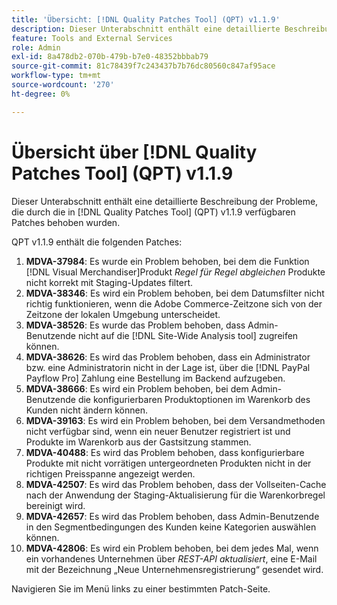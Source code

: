 ```yaml
---
title: 'Übersicht: [!DNL Quality Patches Tool] (QPT) v1.1.9'
description: Dieser Unterabschnitt enthält eine detaillierte Beschreibung der Probleme, die durch die in Version 1.1.9  [!DNL Quality Patches Tool]  Patches behoben wurden.
feature: Tools and External Services
role: Admin
exl-id: 8a478db2-070b-479b-b7e0-48352bbbab79
source-git-commit: 81c78439f7c243437b7b76dc80560c847af95ace
workflow-type: tm+mt
source-wordcount: '270'
ht-degree: 0%

---
```


# Übersicht über [!DNL Quality Patches Tool] (QPT) v1.1.9

Dieser Unterabschnitt enthält eine detaillierte Beschreibung der Probleme, die durch die in [!DNL Quality Patches Tool] (QPT) v1.1.9 verfügbaren Patches behoben wurden.

QPT v1.1.9 enthält die folgenden Patches:

1. **MDVA-37984**: Es wurde ein Problem behoben, bei dem die Funktion [!DNL Visual Merchandiser]Produkt *Regel für Regel abgleichen* Produkte nicht korrekt mit Staging-Updates filtert.
1. **MDVA-38346**: Es wird ein Problem behoben, bei dem Datumsfilter nicht richtig funktionieren, wenn die Adobe Commerce-Zeitzone sich von der Zeitzone der lokalen Umgebung unterscheidet.
1. **MDVA-38526**: Es wurde das Problem behoben, dass Admin-Benutzende nicht auf die [!DNL Site-Wide Analysis tool] zugreifen können.
1. **MDVA-38626**: Es wird das Problem behoben, dass ein Administrator bzw. eine Administratorin nicht in der Lage ist, über die [!DNL PayPal Payflow Pro] Zahlung eine Bestellung im Backend aufzugeben.
1. **MDVA-38666**: Es wird ein Problem behoben, bei dem Admin-Benutzende die konfigurierbaren Produktoptionen im Warenkorb des Kunden nicht ändern können.
1. **MDVA-39163**: Es wird ein Problem behoben, bei dem Versandmethoden nicht verfügbar sind, wenn ein neuer Benutzer registriert ist und Produkte im Warenkorb aus der Gastsitzung stammen.
1. **MDVA-40488**: Es wird das Problem behoben, dass konfigurierbare Produkte mit nicht vorrätigen untergeordneten Produkten nicht in der richtigen Preisspanne angezeigt werden.
1. **MDVA-42507**: Es wird das Problem behoben, dass der Vollseiten-Cache nach der Anwendung der Staging-Aktualisierung für die Warenkorbregel bereinigt wird.
1. **MDVA-42657**: Es wird das Problem behoben, dass Admin-Benutzende in den Segmentbedingungen des Kunden keine Kategorien auswählen können.
1. **MDVA-42806**: Es wird ein Problem behoben, bei dem jedes Mal, wenn ein vorhandenes Unternehmen über *REST-API aktualisiert*, eine E-Mail mit der Bezeichnung „Neue Unternehmensregistrierung“ gesendet wird.

Navigieren Sie im Menü links zu einer bestimmten Patch-Seite.
